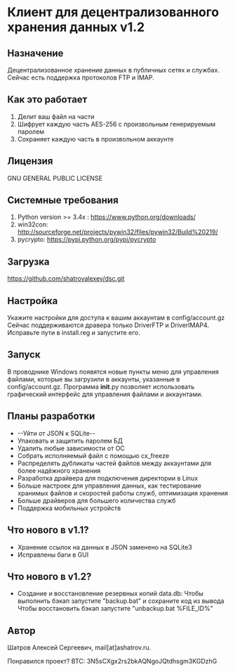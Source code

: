 # Клиент для децентрализованного хранения данных v1.2

## Назначение
Децентрализованное хранение данных в публичных сетях и службах. Сейчас есть поддержка протоколов FTP и IMAP.

## Как это работает
1. Делит ваш файл на части
2. Шифрует каждую часть AES-256 с произвольным генерируемым паролем
3. Сохраняет каждую часть в произвольном аккаунте

## Лицензия
GNU GENERAL PUBLIC LICENSE

## Системные требования
1. Python version >= 3.4x : https://www.python.org/downloads/
2. win32con: http://sourceforge.net/projects/pywin32/files/pywin32/Build%20219/
3. pycrypto: https://pypi.python.org/pypi/pycrypto

## Загрузка
https://github.com/shatrovalexey/dsc.git

## Настройка
Укажите настройки для доступа к вашим аккаунтам в config/account.gz Сейчас поддерживаются дравера только DriverFTP и DriverIMAP4.
Исправьте пути в install.reg и запустите его.

## Запуск
В проводнике Windows появятся новые пункты меню для управления файлами, которые вы загрузили в аккаунты, указанные в config/account.gz.
Программа __init__.py позволяет использовать графический интерфейс для управления файлами и аккаунтами.

## Планы разработки
* --Уйти от JSON к SQLite--
* Упаковать и защитить паролем БД
* Удалить любые зависимости от ОС
* Собрать исполняемый файл с помощью cx_freeze
* Распределять дубликаты частей файлов между аккаунтами для более надёжного хранения
* Разработка драйвера для подключения директории в Linux
* Больше настроек для управления данных, как тестирование хранимых файлов и скоростей работы служб, оптимизация хранения
* Больше драйверов для большего количества служб
* Поддержка мобильных устройств

## Что нового в v1.1?
* Хранение ссылок на данных в JSON заменено на SQLite3
* Исправлены баги в GUI

## Что нового в v1.2?
* Создание и восстановление резервных копий data.db:
Чтобы выполнить бэкап запустите "backup.bat" и сохраните код из вывода
Чтобы восстановить бэкап запустите "unbackup.bat %FILE_ID%"

## Автор

Шатров Алексей Сергеевич, mail[аt]ashatrov.ru.

Понравился проект? BTC: 3N5sCXgx2rs2bkAQNgoJQtdhsgm3KGDzhG
